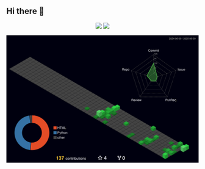 ## Hi there 👋

<div align="center">
<span>  </span>
<img height="170px" src="https://github-readme-stats.vercel.app/api?username=eternity0126&theme=dark" /><span>  </span><img height="170px" src="https://github-readme-stats.vercel.app/api/top-langs/?username=eternity0126&layout=compact&langs_count=8&theme=dark" />
<span>  </span>
</div>

![Personal 3D Metrics](./profile-3d-contrib/profile-night-green.svg)
<!--
**eternity0126/eternity0126** is a ✨ _special_ ✨ repository because its `README.md` (this file) appears on your GitHub profile.

Here are some ideas to get you started:

- 🔭 I’m currently working on ...
- 🌱 I’m currently learning ...
- 👯 I’m looking to collaborate on ...
- 🤔 I’m looking for help with ...
- 💬 Ask me about ...
- 📫 How to reach me: ...
- 😄 Pronouns: ...
- ⚡ Fun fact: ...
-->
